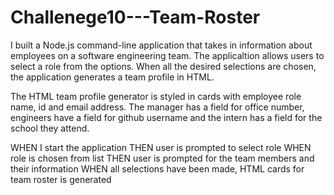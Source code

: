 # Challenege10---Team-Roster
I built a Node.js command-line application that takes in information 
about employees on a software engineering team.  The applicaltion
allows users to select a role from the options.  When all the 
desired selections are chosen, the application generates a team
profile in HTML.

The HTML team profile generator is styled in cards with employee role
name, id and email address.  The manager has a field for office number, 
engineers have a field for github username and the intern has a field for the
school they attend.

WHEN I start the application
THEN user is prompted to select role
WHEN role is chosen from list
THEN user is prompted for the team members and their information
WHEN all selections have been made, HTML cards for team roster is generated

